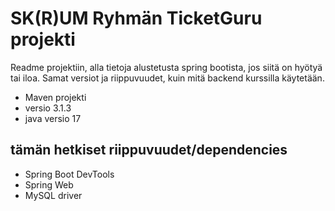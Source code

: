 # SK(R)UM Ryhmän TicketGuru projekti

Readme projektiin, alla tietoja alustetusta spring bootista, jos siitä on hyötyä tai iloa. Samat versiot ja riippuvuudet, kuin mitä backend kurssilla käytetään.

* Maven projekti
* versio 3.1.3
* java versio 17
 ## tämän hetkiset riippuvuudet/dependencies
 * Spring Boot DevTools
 * Spring Web
 * MySQL driver